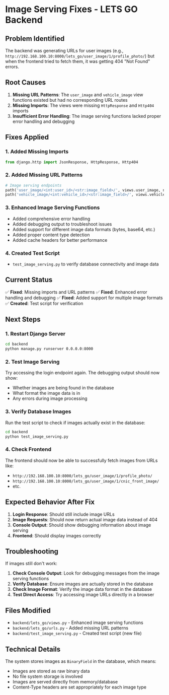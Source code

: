 # Image Serving Fixes - LETS GO Backend

## Problem Identified

The backend was generating URLs for user images (e.g., `http://192.168.100.10:8000/lets_go/user_image/1/profile_photo/`) but when the frontend tried to fetch them, it was getting 404 "Not Found" errors.

## Root Causes

1. **Missing URL Patterns**: The `user_image` and `vehicle_image` view functions existed but had no corresponding URL routes
2. **Missing Imports**: The views were missing `HttpResponse` and `Http404` imports
3. **Insufficient Error Handling**: The image serving functions lacked proper error handling and debugging

## Fixes Applied

### 1. Added Missing Imports
```python
from django.http import JsonResponse, HttpResponse, Http404
```

### 2. Added Missing URL Patterns
```python
# Image serving endpoints
path('user_image/<int:user_id>/<str:image_field>/', views.user_image, name='user_image'),
path('vehicle_image/<int:vehicle_id>/<str:image_field>/', views.vehicle_image, name='vehicle_image'),
```

### 3. Enhanced Image Serving Functions
- Added comprehensive error handling
- Added debugging output to troubleshoot issues
- Added support for different image data formats (bytes, base64, etc.)
- Added proper content type detection
- Added cache headers for better performance

### 4. Created Test Script
- `test_image_serving.py` to verify database connectivity and image data

## Current Status

✅ **Fixed**: Missing imports and URL patterns
✅ **Fixed**: Enhanced error handling and debugging
✅ **Fixed**: Added support for multiple image formats
✅ **Created**: Test script for verification

## Next Steps

### 1. Restart Django Server
```bash
cd backend
python manage.py runserver 0.0.0.0:8000
```

### 2. Test Image Serving
Try accessing the login endpoint again. The debugging output should now show:
- Whether images are being found in the database
- What format the image data is in
- Any errors during image processing

### 3. Verify Database Images
Run the test script to check if images actually exist in the database:
```bash
cd backend
python test_image_serving.py
```

### 4. Check Frontend
The frontend should now be able to successfully fetch images from URLs like:
- `http://192.168.100.10:8000/lets_go/user_image/1/profile_photo/`
- `http://192.168.100.10:8000/lets_go/user_image/1/cnic_front_image/`
- etc.

## Expected Behavior After Fix

1. **Login Response**: Should still include image URLs
2. **Image Requests**: Should now return actual image data instead of 404
3. **Console Output**: Should show debugging information about image serving
4. **Frontend**: Should display images correctly

## Troubleshooting

If images still don't work:

1. **Check Console Output**: Look for debugging messages from the image serving functions
2. **Verify Database**: Ensure images are actually stored in the database
3. **Check Image Format**: Verify the image data format in the database
4. **Test Direct Access**: Try accessing image URLs directly in a browser

## Files Modified

- `backend/lets_go/views.py` - Enhanced image serving functions
- `backend/lets_go/urls.py` - Added missing URL patterns
- `backend/test_image_serving.py` - Created test script (new file)

## Technical Details

The system stores images as `BinaryField` in the database, which means:
- Images are stored as raw binary data
- No file system storage is involved
- Images are served directly from memory/database
- Content-Type headers are set appropriately for each image type 